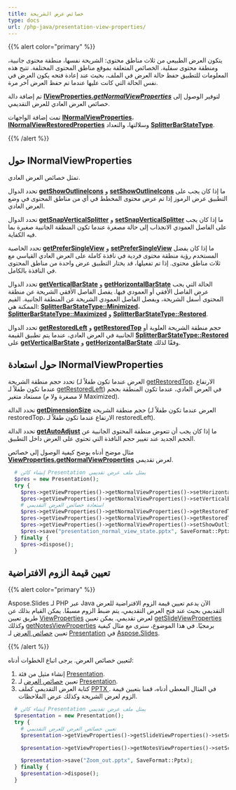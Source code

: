 ```yaml
---
title: خصائص عرض الشريحة
type: docs
url: /php-java/presentation-view-properties/
---
```


{{% alert color="primary" %}} 

يتكون العرض الطبيعي من ثلاث مناطق محتوى: الشريحة نفسها، منطقة محتوى جانبية، ومنطقة محتوى سفلية. الخصائص المتعلقة بموقع مناطق المحتوى المختلفة. تتيح هذه المعلومات للتطبيق حفظ حالة العرض في الملف، بحيث عند إعادة فتحه يكون العرض في نفس الحالة التي كانت عليها عندما تم حفظ العرض آخر مرة.

تم إضافة دالة [**IViewProperties.*getNormalViewProperties***](https://reference.aspose.com/slides/php-java/aspose.slides/IViewProperties#getNormalViewProperties--) لتوفير الوصول إلى خصائص العرض العادي للعرض التقديمي.

تمت إضافة الواجهات [**INormalViewProperties**](https://reference.aspose.com/slides/php-java/aspose.slides/INormalViewProperties)، [**INormalViewRestoredProperties**](https://reference.aspose.com/slides/php-java/aspose.slides/INormalViewRestoredProperties) وسلالتها، والتعداد [**SplitterBarStateType**](https://reference.aspose.com/slides/php-java/aspose.slides/SplitterBarStateType).

{{% /alert %}} 


## **حول INormalViewProperties** #
تمثل خصائص العرض العادي.

تحدد الدوال [**getShowOutlineIcons**](https://reference.aspose.com/slides/php-java/aspose.slides/INormalViewProperties#getShowOutlineIcons--) و [**setShowOutlineIcons**](https://reference.aspose.com/slides/php-java/aspose.slides/INormalViewProperties#setShowOutlineIcons-boolean-) ما إذا كان يجب على التطبيق عرض الرموز إذا تم عرض محتوى المخطط في أي من مناطق المحتوى في وضع العرض العادي.

تحدد الدوال [**getSnapVerticalSplitter**](https://reference.aspose.com/slides/php-java/aspose.slides/INormalViewProperties#getSnapVerticalSplitter--) و [**setSnapVerticalSplitter**](https://reference.aspose.com/slides/php-java/aspose.slides/INormalViewProperties#setSnapVerticalSplitter-boolean-) ما إذا كان يجب على الفاصل العمودي الانجذاب إلى حالة مصغرة عندما تكون المنطقة الجانبية صغيرة بما فيه الكفاية.

تحدد الخاصية [**getPreferSingleView**](https://reference.aspose.com/slides/php-java/aspose.slides/INormalViewProperties#getPreferSingleView--) و [**setPreferSingleView**](https://reference.aspose.com/slides/php-java/aspose.slides/INormalViewProperties#setPreferSingleView-boolean-) ما إذا كان يفضل المستخدم رؤية منطقة محتوى فردية في نافذة كاملة على العرض العادي القياسي مع ثلاث مناطق محتوى. إذا تم تفعيلها، قد يختار التطبيق عرض واحدة من مناطق المحتوى في النافذة بالكامل.

تحدد الدوال [**getVerticalBarState**](https://reference.aspose.com/slides/php-java/aspose.slides/INormalViewProperties#getVerticalBarState--) و [**getHorizontalBarState**](https://reference.aspose.com/slides/php-java/aspose.slides/INormalViewProperties#getHorizontalBarState--) الحالة التي يجب عرض الفاصل الأفقي أو العمودي فيها. يفصل الفاصل الأفقي الشريحة عن منطقة المحتوى أسفل الشريحة، ويفصل الفاصل العمودي الشريحة عن المنطقة الجانبية. القيم الممكنة هي: [**SplitterBarStateType::Minimized**](https://reference.aspose.com/slides/php-java/aspose.slides/SplitterBarStateType#Minimized)، [**SplitterBarStateType::Maximized**](https://reference.aspose.com/slides/php-java/aspose.slides/SplitterBarStateType#Maximized) و [**SplitterBarStateType::Restored**](https://reference.aspose.com/slides/php-java/aspose.slides/SplitterBarStateType#Restored).

تحدد الدوال [**getRestoredLeft**](https://reference.aspose.com/slides/php-java/aspose.slides/INormalViewProperties#getRestoredLeft--) و [**getRestoredTop**](https://reference.aspose.com/slides/php-java/aspose.slides/INormalViewProperties#getRestoredTop--) حجم منطقة الشريحة العلوية أو الجانبية في العرض العادي، عندما يتم تطبيق القيمة [**SplitterBarStateType::Restored**](https://reference.aspose.com/slides/php-java/aspose.slides/SplitterBarStateType#Restored) على [**getVerticalBarState**](https://reference.aspose.com/slides/php-java/aspose.slides/INormalViewProperties#getVerticalBarState--) و [**getHorizontalBarState**](https://reference.aspose.com/slides/php-java/aspose.slides/INormalViewProperties#getHorizontalBarState--) وفقًا لذلك.


## **حول استعادة INormalViewProperties** 
تحدد حجم منطقة الشريحة (العرض عندما تكون طفلاً لـ [getRestoredTop](https://reference.aspose.com/slides/php-java/aspose.slides/INormalViewProperties#getRestoredTop--)، الارتفاع عندما تكون طفلاً لـ [getRestoredLeft](https://reference.aspose.com/slides/php-java/aspose.slides/INormalViewProperties#getRestoredLeft--)) في العرض العادي، عندما تكون المنطقة بحجم مستعاد متغير (لا مصغرة ولا م Maximized). 

تحدد الدالة [**getDimensionSize**](https://reference.aspose.com/slides/php-java/aspose.slides/INormalViewRestoredProperties#getDimensionSize--) حجم منطقة الشريحة (العرض عندما تكون طفلاً لـ restoredTop، الارتفاع عندما تكون طفلاً لـ restoredLeft).

تحدد الدالة [**getAutoAdjust**](https://reference.aspose.com/slides/php-java/aspose.slides/INormalViewRestoredProperties#getAutoAdjust--) ما إذا كان يجب أن تتعوض منطقة المحتوى الجانبية عن الحجم الجديد عند تغيير حجم النافذة التي تحتوي على العرض داخل التطبيق.

مثال موضح أدناه يوضح كيفية الوصول إلى خصائص [**ViewProperties.getNormalViewProperties**](https://reference.aspose.com/slides/php-java/aspose.slides/ViewProperties#getNormalViewProperties--) لعرض تقديمي.

```php
  # إنشاء كائن Presentation يمثل ملف عرض تقديمي
  $pres = new Presentation();
  try {
    $pres->getViewProperties()->getNormalViewProperties()->setHorizontalBarState(SplitterBarStateType::Restored);
    $pres->getViewProperties()->getNormalViewProperties()->setVerticalBarState(SplitterBarStateType::Maximized);
    # استعادة خصائص العرض التقديمي
    $pres->getViewProperties()->getNormalViewProperties()->getRestoredTop()->setAutoAdjust(true);
    $pres->getViewProperties()->getNormalViewProperties()->getRestoredTop()->setDimensionSize(80);
    $pres->getViewProperties()->getNormalViewProperties()->setShowOutlineIcons(true);
    $pres->save("presentation_normal_view_state.pptx", SaveFormat::Pptx);
  } finally {
    $pres->dispose();
  }
```

## **تعيين قيمة الزوم الافتراضية**
{{% alert color="primary" %}} 

Aspose.Slides لـ PHP عبر Java الآن يدعم تعيين قيمة الزوم الافتراضية للعرض التقديمي بحيث عند فتح العرض التقديمي، يتم ضبط الزوم مسبقًا. يمكن القيام بذلك عن طريق تعيين [ViewProperties](https://reference.aspose.com/slides/php-java/aspose.slides/ViewProperties) لعرض تقديمي. يمكن تعيين [getSlideViewProperties](https://reference.aspose.com/slides/php-java/aspose.slides/ViewProperties#getSlideViewProperties--) وكذلك [getNotesViewProperties](https://reference.aspose.com/slides/php-java/aspose.slides/ViewProperties#getNotesViewProperties--) برمجيًا. في هذا الموضوع، سنرى مع مثال كيفية تعيين [خصائص العرض](https://reference.aspose.com/slides/php-java/aspose.slides/ViewProperties) لـ [Presentation](https://reference.aspose.com/slides/php-java/aspose.slides/presentation) في [Aspose.Slides](/slides/).

{{% /alert %}} 

لتعيين خصائص العرض. يرجى اتباع الخطوات أدناه:

1. إنشاء مثيل من فئة [Presentation](https://reference.aspose.com/slides/php-java/aspose.slides/presentation).
1. تعيين [خصائص العرض](https://reference.aspose.com/slides/php-java/aspose.slides/ViewProperties) لـ [Presentation](https://reference.aspose.com/slides/php-java/aspose.slides/presentation).
1. كتابة العرض التقديمي كملف [PPTX ](https://docs.fileformat.com/presentation/pptx/).
   في المثال المعطى أدناه، قمنا بتعيين قيمة الزوم لعرض الشريحة وكذلك عرض الملاحظات.

```php
  # إنشاء كائن Presentation يمثل ملف عرض تقديمي
  $presentation = new Presentation();
  try {
    # تعيين خصائص العرض للعرض التقديمي
    $presentation->getViewProperties()->getSlideViewProperties()->setScale(100);// قيمة الزوم كنسبة مئوية لعرض الشريحة

    $presentation->getViewProperties()->getNotesViewProperties()->setScale(100);// قيمة الزوم كنسبة مئوية لعرض الملاحظات

    $presentation->save("Zoom_out.pptx", SaveFormat::Pptx);
  } finally {
    $presentation->dispose();
  }
```
